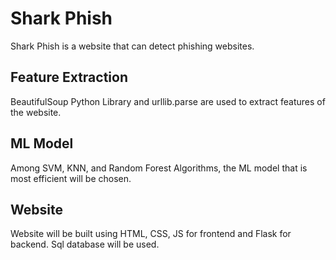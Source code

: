 # Shark Phish
Shark Phish is a website that can detect phishing websites.
## Feature Extraction
BeautifulSoup Python Library and urllib.parse are used to extract features of the website.
## ML Model
Among SVM, KNN, and Random Forest Algorithms, the ML model that is most efficient will be chosen.
## Website
Website will be built using HTML, CSS, JS for frontend and Flask for backend. Sql database will be used.
